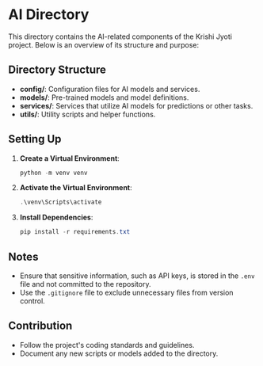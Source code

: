 # AI Directory

This directory contains the AI-related components of the Krishi Jyoti project. Below is an overview of its structure and purpose:

## Directory Structure

- **config/**: Configuration files for AI models and services.
- **models/**: Pre-trained models and model definitions.
- **services/**: Services that utilize AI models for predictions or other tasks.
- **utils/**: Utility scripts and helper functions.

## Setting Up

1. **Create a Virtual Environment**:
   ```powershell
   python -m venv venv
   ```

2. **Activate the Virtual Environment**:
   ```powershell
   .\venv\Scripts\activate
   ```

3. **Install Dependencies**:
   ```powershell
   pip install -r requirements.txt
   ```

## Notes

- Ensure that sensitive information, such as API keys, is stored in the `.env` file and not committed to the repository.
- Use the `.gitignore` file to exclude unnecessary files from version control.

## Contribution

- Follow the project's coding standards and guidelines.
- Document any new scripts or models added to the directory.
